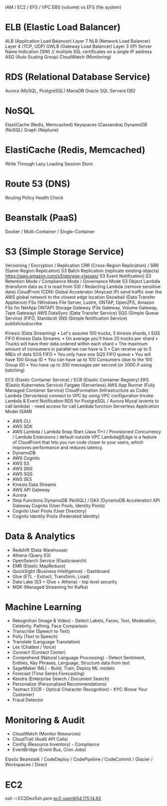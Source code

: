 IAM / EC2 / EFS / VPC
EBS (volume) vs EFS (file system)
# ELB (Elastic Load Balancer)
ALB (Application Load Balancer) Layer 7
NLB (Network Load Balancer) Layer 4 (TCP, UDP)
GWLB (Gateway Load Balancer) Layer 3 (IP)
Server Name Indication (SNI) // multiple SSL certificates on a single IP address
ASG (Auto Scaling Group)
CloudWatch (Monitoring)
# RDS (Relational Database Service)
Aurora (MySQL, PostgreSQL)
MariaDB
Oracle
SQL Serverя
DB2
# NoSQL
ElastiCache (Redis, Memcached)
Keyspaces (Cassandra)
DynamoDB (NoSQL)
Graph (Neptune)
# ElastiCache (Redis, Memcached)
Write Through
Lazy Loading
Session Store
# Route 53 (DNS)
Routing Policy
Health Check
# Beanstalk (PaaS)
Docker / Multi-Container / Single-Container
# S3 (Simple Storage Service)
Versioning / Encryption / Replication
CRR (Cross-Region Replication) / SRR (Same-Region Replication)
S3 Batch Replication (replicate existing objects)
https://aws.amazon.com/s3/storage-classes/
S3 Event Notification]
S3 Retention Mode / Compliance Mode / Governance Mode
S3 Object Lambda (transform data as it is read from S3) / Redacting Lambda (remove sensitive data)
CloudFront (CDN)
Global Accelerator (Anycast IP) send traffic over the AWS global network to the closest edge location
Snowball (Data Transfer Appliance)
FSx (Windows File Server, Lustre, ONTAP, OpenZFS, Amazon FSx for NetApp ONTAP)
Storage Gateway (File Gateway, Volume Gateway, Tape Gateway)
AWS DataSync (Data Transfer Service)
SQS (Simple Queue Service) (FIFO, Standard)
SNS (Simple Notification Service) publish/subscribe

Kinesis (Data Streaming)
• Let's assume 100 trucks, 5 kinesis shards, I SQS FIFO
Kinesis Data Streams:
• On average you'll have 20 trucks per shard
• Trucks will have their data ordered within each shard
• The maximum amount of consumers in parallel we can have is 5
• Can receive up to 5 MB/s of data
SOS FIFO
• You only have one SQS FIFO queue
• You will have 100 Group ID
• You can have up to 100 Consumers (due to the 100 Group ID)
• You have up to 300 messages per second (or 3000 if using batching)

ECS (Elastic Container Service) / ECR (Elastic Container Registry)
EKS (Elastic Kubernetes Service)
Fargate (Serverless)
AWS App Runner (Fully Managed Container Service)
CloudFormation (Infrastructure as Code)
Lambda (Serverless)
connect to VPC by using VPC configuration
Invoke Lambda & Event Notification
RDS for PostgreSQL / Aurora Mysql (events to call lambda) - need access for call Lambda function 
Serverless Application Model (SAM)
* AWS CLI
* AWS SDK
* AWS Lambda / Lambda Snap Start (Java 11+) / Provisioned Concurrency / Lambda Extensions / default outside VPC
Lambda@Edge is a feature of CloudFront that lets you run code closer to your users, which improves performance and reduces latency.
* DynamoDB
* AWS Cognito
* AWS S3
* AWS SNS
* AWS SQS
* AWS SES
* Kinesis Data Streams
* AWS API Gateway
* Aurora
* Step Functions
DynamoDB (NoSQL) / DAX (DynamoDB Accelerator)
API Gateway
Cognito (User Pools, Identity Pools)
* Cognito User Pools (User Directory)
* Cognito Identity Pools (Federated Identity)

# Data & Analytics
* Redshift (Data Warehouse)
* Athena (Query S3)
* OpenSearch Service (Elasticsearch)
* EMR (Elastic MapReduce)
* QuickSight (Business Intelligence) - Dashboard
* Glue (ETL - Extract, Transform, Load)
* Data Lake (S3 + Glue + Athena) - top level security
* MSK (Managed Streaming for Kafka)

# Machine Learning
* Rekognition (Image & Video) - Detect Labels, Faces, Text, Moderation, Celebrity, Pathing, Face Comparison
* Transcribe (Speech to Text)
* Polly (Text to Speech)
* Translate (Language Translation)
* Lex (Chatbot / Voice)
* Connect (Contact Center)
* Comprehend (Natural Language Processing) - Detect Sentiment, Entities, Key Phrases, Language, Structure data from text
* SageMaker (ML) - Build, Train, Deploy ML models
* Forecast (Time Series Forecasting)
* Kendra (Enterprise Search / Document Search)
* Personalize (Personalized Recommendations)
* Textract (OCR - Optical Character Recognition) - KYC (Know Your Customer)
* Fraud Detector

# Monitoring & Audit
* CloudWatch (Monitor Resources)
* CloudTrail (Audit API Calls)
* Config (Resource Inventory) - Compliance
* EventBridge (Event Bus, Cron Jobs)

Elastic Beanstalk / CodeDeploy / CodePipeline / CodeCommit / Glacier / Workspaces / Direct
# EC2
ssh -i EC2DevSsh.pem ec2-user@54.175.14.82
